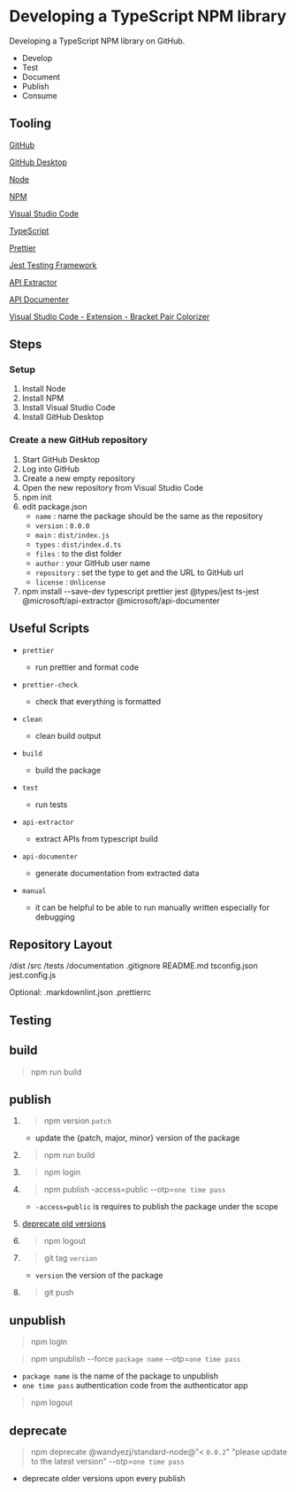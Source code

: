 # Developing a TypeScript NPM library

Developing a TypeScript NPM library on GitHub.

- Develop
- Test
- Document
- Publish
- Consume

## Tooling

[GitHub](https://github.com/)

[GitHub Desktop](https://desktop.github.com/)

[Node](https://nodejs.org/en/)

[NPM](https://www.npmjs.com/)

[Visual Studio Code](https://code.visualstudio.com/)

[TypeScript](https://www.typescriptlang.org/)

[Prettier](https://prettier.io/)

[Jest Testing Framework](https://jestjs.io/)

[API Extractor](https://api-extractor.com/)

[API Documenter](https://rushstack.io/pages/api/api-documenter/)

[Visual Studio Code - Extension - Bracket Pair Colorizer](https://marketplace.visualstudio.com/items?itemName=CoenraadS.bracket-pair-colorizer-2)


## Steps

### Setup

1. Install Node
1. Install NPM
1. Install Visual Studio Code
1. Install GitHub Desktop

### Create a new GitHub repository

1. Start GitHub Desktop
1. Log into GitHub
1. Create a new empty repository
1. Open the new repository from Visual Studio Code
1. npm init
1. edit package.json
    - `name` : name the package should be the same as the repository
    - `version` : `0.0.0`
    - `main` : `dist/index.js`
    - `types` : `dist/index.d.ts`
    - `files` : to the dist folder
    - `author` : your GitHub user name
    - `repository` : set the type to get and the URL to GitHub url
    - `license` : `Unlicense`
1. npm install --save-dev typescript prettier jest @types/jest ts-jest @microsoft/api-extractor @microsoft/api-documenter


## Useful Scripts

- `prettier`
    - run prettier and format code
- `prettier-check`
    - check that everything is formatted
- `clean`
    - clean build output
- `build`
    - build the package
- `test`
    - run tests
- `api-extractor`
    - extract APIs from typescript build
- `api-documenter`
    - generate documentation from extracted data

- `manual` 
    - it can be helpful to be able to run manually written especially for debugging




## Repository Layout

/dist
/src
/tests
/documentation
.gitignore
README.md
tsconfig.json
jest.config.js

Optional:
.markdownlint.json
.prettierrc


## Testing


## build

> npm run build

## publish


1. > npm version `patch`
    * update the {patch, major, minor} version of the package

1. > npm run build

1. > npm login

1. > npm publish -access=public --otp=`one time pass`

    * `-access=public` is requires to publish the package under the scope

1. [deprecate old versions](#deprecate)

1. > npm logout

1. > git tag `version`
    * `version` the version of the package
1. > git push



## unpublish

> npm login

> npm unpublish --force `package name` --otp=`one time pass`

* `package name` is the name of the package to unpublish
* `one time pass` authentication code from the authenticator app

> npm logout

## deprecate

> npm deprecate @wandyezj/standard-node@"< `0.0.2`" "please update to the latest version" --otp=`one time pass`

* deprecate older versions upon every publish
